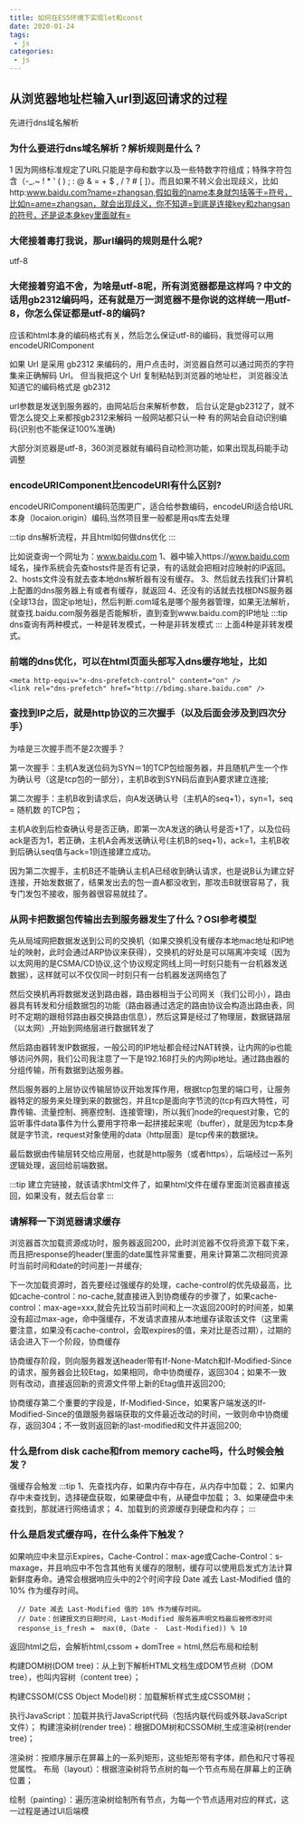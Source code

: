 ```yaml
---
title: 如何在ES5环境下实现let和const
date: 2020-01-24
tags:
 - js
categories:
 - js
---
```


## 从浏览器地址栏输入url到返回请求的过程
先进行dns域名解析

### 为什么要进行dns域名解析？解析规则是什么？

1 因为网络标准规定了URL只能是字母和数字以及一些特数字符组成；特殊字符包含（-_.~ ! * ' ( ) ; : @ & = + $ , / ? # [ ]）。而且如果不转义会出现歧义，比如http:www.baidu.com?name=zhangsan,假如我的name本身就包括等于=符号，比如n=ame=zhangsan，就会出现歧义，你不知道=到底是连接key和zhangsan的符号，还是说本身key里面就有=

### 大佬接着毒打我说，那url编码的规则是什么呢?

utf-8

### 大佬接着穷追不舍，为啥是utf-8呢，所有浏览器都是这样吗？中文的话用gb2312编码吗，还有就是万一浏览器不是你说的这样统一用utf-8，你怎么保证都是utf-8的编码?

应该和html本身的编码格式有关，然后怎么保证utf-8的编码，我觉得可以用encodeURIComponent

如果 Url 是采用 gb2312 来编码的，用户点击时，浏览器自然可以通过网页的字符集来正确解码 Url。 但当我把这个 Url 复制粘帖到浏览器的地址栏， 浏览器没法知道它的编码格式是 gb2312

url参数是发送到服务器的，由网站后台来解析参数， 后台认定是gb2312了，就不管怎么提交上来都按gb2312来解码
一般网站都只认一种    有的网站会自动识别编码(识别也不能保证100%准确)

大部分浏览器是utf-8，360浏览器就有编码自动检测功能，如果出现乱码能手动调整

### encodeURIComponent比encodeURI有什么区别?

encodeURIComponent编码范围更广，适合给参数编码，encodeURI适合给URL本身（locaion.origin）编码,当然项目里一般都是用qs库去处理

:::tip
dns解析流程，并且html如何做dns优化
:::

比如说查询一个网址为：www.baidu.com
1、器中输入https://www.baidu.com 域名，操作系统会先查hosts件是否有记录，有的话就会把相对应映射的IP返回。
2、hosts文件没有就去查本地dns解析器有没有缓存。
3、然后就去找我们计算机上配置的dns服务器上有或者有缓存，就返回
4、还没有的话就去找根DNS服务器(全球13台，固定ip地址)，然后判断.com域名是哪个服务器管理，如果无法解析，就查找.baidu.com服务器是否能解析，直到查到www.baidu.com的IP地址
:::tip
dns查询有两种模式，一种是转发模式，一种是非转发模式
:::
上面4种是非转发模式。

### 前端的dns优化，可以在html页面头部写入dns缓存地址，比如

```
<meta http-equiv="x-dns-prefetch-control" content="on" />
<link rel="dns-prefetch" href="http://bdimg.share.baidu.com" />
```
### 查找到IP之后，就是http协议的三次握手（以及后面会涉及到四次分手）

为啥是三次握手而不是2次握手？


第一次握手：主机A发送位码为SYN＝1的TCP包给服务器，并且随机产生一个作为确认号（这是tcp包的一部分），主机B收到SYN码后直到A要求建立连接;

第二次握手：主机B收到请求后，向A发送确认号（主机A的seq+1），syn=1，seq = 随机数 的TCP包；

主机A收到后检查确认号是否正确，即第一次A发送的确认号是否+1了，以及位码ack是否为1，若正确，主机A会再发送确认号(主机B的seq+1)，ack=1，主机B收到后确认seq值与ack=1则连接建立成功。


因为第二次握手，主机B还不能确认主机A已经收到确认请求，也是说B认为建立好连接，开始发数据了，结果发出去的包一直A都没收到，那攻击B就很容易了，我专门发包不接收，服务器很容易就挂了。

### 从网卡把数据包传输出去到服务器发生了什么？OSI参考模型

先从局域网把数据发送到公司的交换机（如果交换机没有缓存本地mac地址和IP地址的映射，此时会通过ARP协议来获得），交换机的好处是可以隔离冲突域（因为以太网用的是CSMA/CD协议,这个协议规定网线上同一时刻只能有一台机器发送数据），这样就可以不仅仅同一时刻只有一台机器发送网络包了

然后交换机再将数据发送到路由器，路由器相当于公司网关（我们公司小），路由器具有转发和分组数据包的功能（路由器通过选定的路由协议会构造出路由表，同时不定期的跟相邻路由器交换路由信息），然后这算是经过了物理层，数据链路层（以太网）,开始到网络层进行数据转发了

然后路由器转发IP数据报，一般公司的IP地址都会经过NAT转换，让内网的ip也能够访问外网，我们公司我注意了一下是192.168打头的内网ip地址。通过路由器的分组传输，所有数据到达服务器。

然后服务器的上层协议传输层协议开始发挥作用，根据tcp包里的端口号，让服务器特定的服务来处理到来的数据包，并且tcp是面向字节流的(tcp有四大特性，可靠传输、流量控制、拥塞控制、连接管理)，所以我们node的request对象，它的监听事件data事件为什么要用字符串一起拼接起来呢（buffer），就是因为tcp本身就是字节流，request对象使用的data（http层面）是tcp传来的数据块。

最后数据由传输层转交给应用层，也就是http服务（或者https），后端经过一系列逻辑处理，返回给前端数据。

:::tip
建立完链接，就该请求html文件了，如果html文件在缓存里面浏览器直接返回，如果没有，就去后台拿
:::

### 请解释一下浏览器请求缓存
浏览器首次加载资源成功时，服务器返回200，此时浏览器不仅将资源下载下来，而且把response的header(里面的date属性非常重要，用来计算第二次相同资源时当前时间和date的时间差)一并缓存;

下一次加载资源时，首先要经过强缓存的处理，cache-control的优先级最高，比如cache-control：no-cache,就直接进入到协商缓存的步骤了，如果cache-control：max-age=xxx,就会先比较当前时间和上一次返回200时的时间差，如果没有超过max-age，命中强缓存，不发请求直接从本地缓存读取该文件（这里需要注意，如果没有cache-control，会取expires的值，来对比是否过期），过期的话会进入下一个阶段，协商缓存

协商缓存阶段，则向服务器发送header带有If-None-Match和If-Modified-Since的请求，服务器会比较Etag，如果相同，命中协商缓存，返回304；如果不一致则有改动，直接返回新的资源文件带上新的Etag值并返回200;

协商缓存第二个重要的字段是，If-Modified-Since，如果客户端发送的If-Modified-Since的值跟服务器端获取的文件最近改动的时间，一致则命中协商缓存，返回304；不一致则返回新的last-modified和文件并返回200;

### 什么是from disk cache和from memory cache吗，什么时候会触发？

强缓存会触发
:::tip
1、先查找内存，如果内存中存在，从内存中加载；
2、如果内存中未查找到，选择硬盘获取，如果硬盘中有，从硬盘中加载；
3、如果硬盘中未查找到，那就进行网络请求；
4、加载到的资源缓存到硬盘和内存；
:::

### 什么是启发式缓存吗，在什么条件下触发？

如果响应中未显示Expires，Cache-Control：max-age或Cache-Control：s-maxage，并且响应中不包含其他有关缓存的限制，缓存可以使用启发式方法计算新鲜度寿命。通常会根据响应头中的2个时间字段 Date 减去 Last-Modified 值的 10% 作为缓存时间。

```
  // Date 减去 Last-Modified 值的 10% 作为缓存时间。
  // Date：创建报文的日期时间, Last-Modified 服务器声明文档最后被修改时间
  response_is_fresh =  max(0,（Date -  Last-Modified)) % 10
```

返回html之后，会解析html,cssom + domTree = html,然后布局和绘制

构建DOM树(DOM tree)：从上到下解析HTML文档生成DOM节点树（DOM tree），也叫内容树（content tree）；

构建CSSOM(CSS Object Model)树：加载解析样式生成CSSOM树；

执行JavaScript：加载并执行JavaScript代码（包括内联代码或外联JavaScript文件）；
构建渲染树(render tree)：根据DOM树和CSSOM树,生成渲染树(render tree)；

渲染树：按顺序展示在屏幕上的一系列矩形，这些矩形带有字体，颜色和尺寸等视觉属性。
布局（layout）：根据渲染树将节点树的每一个节点布局在屏幕上的正确位置；

绘制（painting）：遍历渲染树绘制所有节点，为每一个节点适用对应的样式，这一过程是通过UI后端模